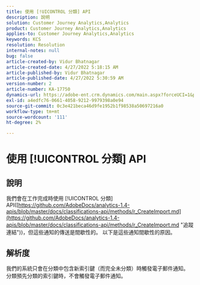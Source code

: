 ```yaml
---
title: 使用 [!UICONTROL 分類] API
description: 說明
solution: Customer Journey Analytics,Analytics
product: Customer Journey Analytics,Analytics
applies-to: Customer Journey Analytics,Analytics
keywords: KCS
resolution: Resolution
internal-notes: null
bug: false
article-created-by: Vidur Bhatnagar
article-created-date: 4/27/2022 5:18:15 AM
article-published-by: Vidur Bhatnagar
article-published-date: 4/27/2022 5:30:59 AM
version-number: 2
article-number: KA-17750
dynamics-url: https://adobe-ent.crm.dynamics.com/main.aspx?forceUCI=1&pagetype=entityrecord&etn=knowledgearticle&id=cb09486d-e9c5-ec11-a7b6-0022480a10ee
exl-id: a4edfc76-0661-4058-9212-9979398a0e94
source-git-commit: 0c3e421beca46d9fe1952b1f98538a50697216a0
workflow-type: tm+mt
source-wordcount: '111'
ht-degree: 2%

---
```


# 使用 [!UICONTROL 分類] API

## 說明


我們會在工作完成時使用 [!UICONTROL 分類] API([https://github.com/AdobeDocs/analytics-1.4-apis/blob/master/docs/classifications-api/methods/r_CreateImport.md](https://github.com/AdobeDocs/analytics-1.4-apis/blob/master/docs/classifications-api/methods/r_CreateImport.md "追蹤連結"))，但這些通知的傳送是間歇性的。 以下是這些通知間歇性的原因。


## 解析度


我們的系統只會在分類中包含新索引鍵（而完全未分類）時觸發電子郵件通知。 分類預先分類的索引鍵時，不會觸發電子郵件通知。
